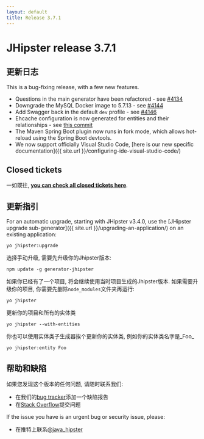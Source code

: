```yaml
---
layout: default
title: Release 3.7.1
---
```


JHipster release 3.7.1
==================

更新日志
----------

This is a bug-fixing release, with a few new features.

- Questions in the main generator have been refactored - see [#4134](https://github.com/jhipster/generator-jhipster/pull/4134)
- Downgrade the MySQL Docker image to 5.7.13 - see [#4144](https://github.com/jhipster/generator-jhipster/pull/4144)
- Add Swagger back in the default `dev` profile - see [#4146](https://github.com/jhipster/generator-jhipster/pull/4146)
- Ehcache configuration is now generated for entities and their relationships - see [this commit](https://github.com/jhipster/generator-jhipster/commit/d8477598334c133ff86b7a2b6999803f8fdd5a8d)
- The Maven Spring Boot plugin now runs in fork mode, which allows hot-reload using the Spring Boot devtools.
- We now support officially Visual Studio Code, [here is our new specific documentation]({{ site.url }}/configuring-ide-visual-studio-code/)

Closed tickets
------------
一如既往, __[you can check all closed tickets here](https://github.com/jhipster/generator-jhipster/issues?q=milestone%3A3.7.1+is%3Aclosed)__.

更新指引
------------

For an automatic upgrade, starting with JHipster v3.4.0, use the [JHipster upgrade sub-generator]({{ site.url }}/upgrading-an-application/) on an existing application:

```
yo jhipster:upgrade
```

选择手动升级, 需要先升级你的Jhipster版本:

```
npm update -g generator-jhipster
```

如果你已经有了一个项目, 将会继续使用当时项目生成的Jhipster版本.
如果需要升级你的项目, 你需要先删除`node_modules`文件夹再运行:

```
yo jhipster
```

更新你的项目和所有的实体类

```
yo jhipster --with-entities
```

你也可以使用实体类子生成器挨个更新你的实体类, 例如你的实体类名字是_Foo_

```
yo jhipster:entity Foo
```

帮助和缺陷
--------------

如果您发现这个版本的任何问题, 请随时联系我们:

- 在我们的[bug tracker](https://github.com/jhipster/generator-jhipster/issues?state=open)添加一个缺陷报告
- 在[Stack Overflow](http://stackoverflow.com/tags/jhipster/info)提交问题

If the issue you have is an urgent bug or security issue, please:

- 在推特上联系[@java_hipster](https://twitter.com/java_hipster)

